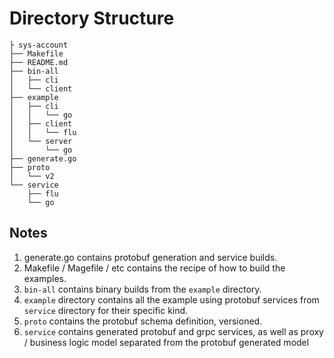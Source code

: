 # Directory Structure

```
├ sys-account
├── Makefile
├── README.md
├── bin-all
│   ├── cli
│   └── client
├── example
│   ├── cli
│   │   └── go
│   ├── client
│   │   └── flu
│   └── server
│       └── go
├── generate.go
├── proto
│   └── v2
└── service
    ├── flu
    └── go
```

## Notes

1. generate.go contains protobuf generation and service builds.
2. Makefile / Magefile / etc contains the recipe of how to build the examples.
3. `bin-all` contains binary builds from the `example` directory.
4. `example` directory contains all the example using protobuf services from `service` directory for their specific kind.
5. `proto` contains the protobuf schema definition, versioned.
6. `service` contains generated protobuf and grpc services, as well as proxy / business logic model separated from the protobuf generated model
